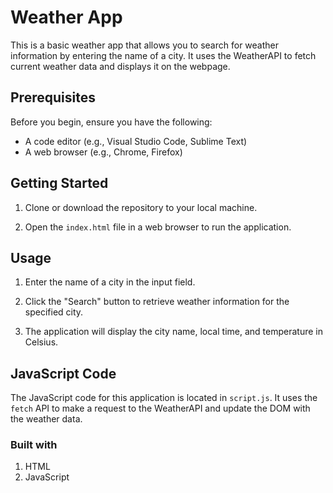 # Weather App

This is a basic weather app that allows you to search for weather information by entering the name of a city. It uses the WeatherAPI to fetch current weather data and displays it on the webpage.

## Prerequisites

Before you begin, ensure you have the following:

- A code editor (e.g., Visual Studio Code, Sublime Text)
- A web browser (e.g., Chrome, Firefox)

## Getting Started

1. Clone or download the repository to your local machine.

2. Open the `index.html` file in a web browser to run the application.

## Usage

1. Enter the name of a city in the input field.

2. Click the "Search" button to retrieve weather information for the specified city.

3. The application will display the city name, local time, and temperature in Celsius.

## JavaScript Code

The JavaScript code for this application is located in `script.js`. It uses the `fetch` API to make a request to the WeatherAPI and update the DOM with the weather data.

### Built with

1. HTML
2. JavaScript
